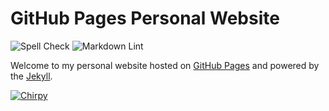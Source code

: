 # GitHub Pages Personal Website

![Spell Check](https://github.com/guillermodotn/guillermodotn.github.io/actions/workflows/check-spelling.yml/badge.svg)
![Markdown Lint](https://github.com/guillermodotn/guillermodotn.github.io/actions/workflows/markdown-lint.yml/badge.svg)

Welcome to my personal website hosted on [GitHub Pages](https://pages.github.com/) and powered by the [Jekyll](https://jekyllrb.com/).

[![Chirpy](https://img.shields.io/badge/Jekyll%20Theme-Chirpy-blue?style=flat&logo=jekyll)](https://github.com/cotes2020/jekyll-theme-chirpy)

